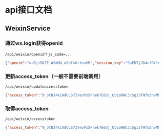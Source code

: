 # api接口文档

## WeixinService

### 通过wx.login获得openid

`/api/weixin/openid？js_code=...`

```json
{"openid":"oaRji5KZE-WSmM4_m2dfsUrtouVM","session_key":"9uEDTjJD4cfGffqntjRoeQ=="}
```

### 更新access_token（一般不需要前端调用）

`/api/weixin/updateaccesstoken`

```json
{"access_token":"9_otNI4kiAdULS7IYeoPxSFnek7E6Uj_QbioRWC3cSgi3fHfo3hvMbJtKdLT-BM6x9oz1pxHz5g_IPL4GE9fhUoaXSjt93axzuW_XMXdsJi0IjUOO_Lp2c7BOgnCNwQSye4qyyTlx1fsTHY5jYNFEiAHAVNM","expires_in":7200}
```

### 取得access_token

`/api/weixin/accesstoken`

```json
{"access_token":"9_otNI4kiAdULS7IYeoPxSFnek7E6Uj_QbioRWC3cSgi3fHfo3hvMbJtKdLT-BM6x9oz1pxHz5g_IPL4GE9fhUoaXSjt93axzuW_XMXdsJi0IjUOO_Lp2c7BOgnCNwQSye4qyyTlx1fsTHY5jYNFEiAHAVNM","expires_in":7200}
```